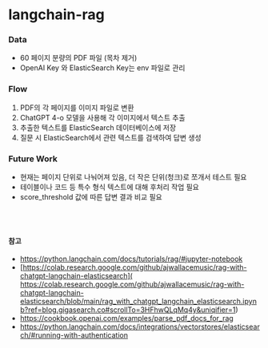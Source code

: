 # langchain-rag

### Data
* 60 페이지 분량의 PDF 파일 (목차 제거)
* OpenAI Key 와 ElasticSearch Key는 env 파일로 관리

### Flow
1. PDF의 각 페이지를 이미지 파일로 변환
2. ChatGPT 4-o 모델을 사용해 각 이미지에서 텍스트 추출
3. 추출한 텍스트를 ElasticSearch 데이터베이스에 저장
4. 질문 시 ElasticSearch에서 관련 텍스트를 검색하여 답변 생성

### Future Work
* 현재는 페이지 단위로 나눠어져 있음, 더 작은 단위(청크)로 쪼개서 테스트 필요
* 테이블이나 코드 등 특수 형식 텍스트에 대해 후처리 작업 필요
* score_threshold 값에 따른 답변 결과 비교 필요


<br><br>

#### 참고
* https://python.langchain.com/docs/tutorials/rag/#jupyter-notebook
* [https://colab.research.google.com/github/ajwallacemusic/rag-with-chatgpt-langchain-elasticsearch]( https://colab.research.google.com/github/ajwallacemusic/rag-with-chatgpt-langchain-elasticsearch/blob/main/rag_with_chatgpt_langchain_elasticsearch.ipynb?ref=blog.gigasearch.co#scrollTo=3HFhwQLqMq4y&uniqifier=1)
* https://cookbook.openai.com/examples/parse_pdf_docs_for_rag
* https://python.langchain.com/docs/integrations/vectorstores/elasticsearch/#running-with-authentication
